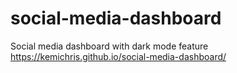 # social-media-dashboard
Social media dashboard with dark mode feature
https://kemichris.github.io/social-media-dashboard/
